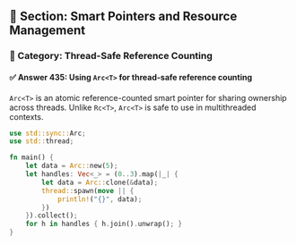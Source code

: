 ## 📘 Section: Smart Pointers and Resource Management  
### 🔹 Category: Thread-Safe Reference Counting  
#### ✅ Answer 435: Using `Arc<T>` for thread-safe reference counting

`Arc<T>` is an atomic reference-counted smart pointer for sharing ownership across threads. Unlike `Rc<T>`, `Arc<T>` is safe to use in multithreaded contexts.

```rust
use std::sync::Arc;
use std::thread;

fn main() {
    let data = Arc::new(5);
    let handles: Vec<_> = (0..3).map(|_| {
        let data = Arc::clone(&data);
        thread::spawn(move || {
            println!("{}", data);
        })
    }).collect();
    for h in handles { h.join().unwrap(); }
}
```
